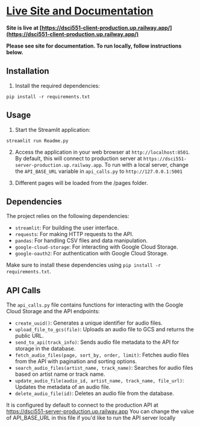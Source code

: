 # **[Live Site and Documentation](https://dsci551-client-production.up.railway.app/)**
**Site is live at [https://dsci551-client-production.up.railway.app/](https://dsci551-client-production.up.railway.app/)**

**Please see site for documentation. To run locally, follow instructions below.**

## **Installation**

1. Install the required dependencies:

```
pip install -r requirements.txt
```

## **Usage**

1. Start the Streamlit application:

```
streamlit run Readme.py
```

2. Access the application in your web browser at `http://localhost:8501`. By default, this will connect to production server at `https://dsci551-server-production.up.railway.app`. To run with a local server, change the `API_BASE_URL` variable in `api_calls.py` to `http://127.0.0.1:5001`

3. Different pages will be loaded from the /pages folder.

## **Dependencies**

The project relies on the following dependencies:

- `streamlit`: For building the user interface.
- `requests`: For making HTTP requests to the API.
- `pandas`: For handling CSV files and data manipulation.
- `google-cloud-storage`: For interacting with Google Cloud Storage.
- `google-oauth2`: For authentication with Google Cloud Storage.

Make sure to install these dependencies using `pip install -r requirements.txt`.

## **API Calls**

The `api_calls.py` file contains functions for interacting with the Google Cloud Storage and the API endpoints:

- `create_uuid()`: Generates a unique identifier for audio files.
- `upload_file_to_gcs(file)`: Uploads an audio file to GCS and returns the public URL.
- `send_to_api(track_info)`: Sends audio file metadata to the API for storage in the database.
- `fetch_audio_files(page, sort_by, order, limit)`: Fetches audio files from the API with pagination and sorting options.
- `search_audio_files(artist_name, track_name)`: Searches for audio files based on artist name or track name.
- `update_audio_file(audio_id, artist_name, track_name, file_url)`: Updates the metadata of an audio file.
- `delete_audio_file(id)`: Deletes an audio file from the database.

It is configured by default to connect to the production API at https://dsci551-server-production.up.railway.app
You can change the value of API_BASE_URL in this file if you'd like to run the API server locally